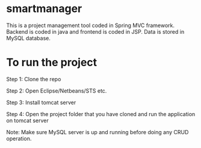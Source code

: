 # smartmanager

This is a project management tool coded in Spring MVC framework.
Backend is coded in java and frontend is coded in JSP.
Data is stored in MySQL database.

# To run the project

Step 1: Clone the repo

Step 2: Open Eclipse/Netbeans/STS etc.

Step 3: Install tomcat server

Step 4: Open the project folder that you have cloned and run the application on tomcat server

Note: Make sure MySQL server is up and running before doing any CRUD operation.
